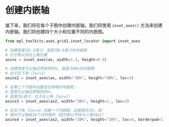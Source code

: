 # 创建内嵌轴

接下来，我们将在每个子图中创建内嵌轴。我们将使用 `inset_axes()` 方法来创建内嵌轴。我们将创建四个大小和位置不同的内嵌图。

```python
from mpl_toolkits.axes_grid1.inset_locator import inset_axes

# 创建宽度为1.3英寸、高度为0.9英寸的内嵌图
# 位于默认的右上角位置
axins = inset_axes(ax, width=1.3, height=0.9)

# 创建宽度为父轴边界框的30%、高度为40%的内嵌图
# 位于左下角（loc=3）
axins2 = inset_axes(ax, width="30%", height="40%", loc=3)

# 在第二个子图中创建混合规格的内嵌图；
# 宽度为父轴边界框的30%，
# 高度为1英寸，位于左上角（loc=2）
axins3 = inset_axes(ax2, width="30%", height=1., loc=2)

# 在右下角（loc=4）创建一个内嵌图，边框填充为1，即
# 相对于父轴有10个点的填充（因为默认字体大小是10pt）
axins4 = inset_axes(ax2, width="20%", height="20%", loc=4, borderpad=1)
```
